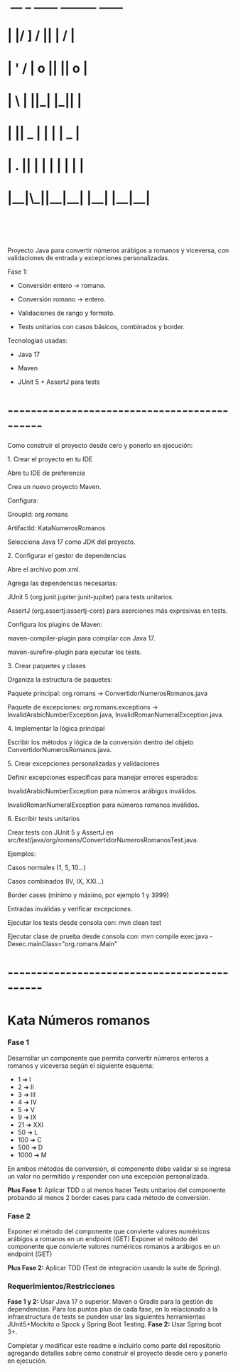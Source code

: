 # &nbsp;\_\_  \_   \_\_\_\_  \_\_\_\_\_\_   \_\_\_\_ 

# |  |/ ] /    ||      | /    |

# |  ' / |  o  ||      ||  o  |

# |    \\ |     ||\_|  |\_||     |

# |     ||  \_  |  |  |  |  \_  |

# |  .  ||  |  |  |  |  |  |  |

# |\_\_|\\\_||\_\_|\_\_|  |\_\_|  |\_\_|\_\_|

# &nbsp;                            

Proyecto Java para convertir números arábigos a romanos y viceversa, con validaciones de entrada y excepciones personalizadas.



Fase 1:



* Conversión entero → romano.



* Conversión romano → entero.



* Validaciones de rango y formato.



* Tests unitarios con casos básicos, combinados y border.



Tecnologías usadas:



* Java 17



* Maven



* JUnit 5 + AssertJ para tests



# --------------------------------------------



Como construir el proyecto desde cero y ponerlo en ejecución:


1\. Crear el proyecto en tu IDE



Abre tu IDE de preferencia



Crea un nuevo proyecto Maven.



Configura:



GroupId: org.romans



ArtifactId: KataNumerosRomanos



Selecciona Java 17 como JDK del proyecto.



2\. Configurar el gestor de dependencias



Abre el archivo pom.xml.



Agrega las dependencias necesarias:



JUnit 5 (org.junit.jupiter:junit-jupiter) para tests unitarios.



AssertJ (org.assertj:assertj-core) para aserciones más expresivas en tests.



Configura los plugins de Maven:



maven-compiler-plugin para compilar con Java 17.



maven-surefire-plugin para ejecutar los tests.



3\. Crear paquetes y clases



Organiza la estructura de paquetes:



Paquete principal: org.romans → ConvertidorNumerosRomanos.java



Paquete de excepciones: org.romans.exceptions → InvalidArabicNumberException.java, InvalidRomanNumeralException.java.



4\. Implementar la lógica principal



Escribir los métodos y lógica de la conversión dentro del objeto ConvertidorNumerosRomanos.java.



5\. Crear excepciones personalizadas y validaciones



Definir excepciones específicas para manejar errores esperados:



InvalidArabicNumberException para números arábigos inválidos.



InvalidRomanNumeralException para números romanos inválidos.



6\. Escribir tests unitarios



Crear tests con JUnit 5 y AssertJ en src/test/java/org/romans/ConvertidorNumerosRomanosTest.java.



Ejemplos:



Casos normales (1, 5, 10…)



Casos combinados (IV, IX, XXI…)



Border cases (mínimo y máximo, por ejemplo 1 y 3999)



Entradas inválidas y verificar excepciones.



Ejecutar los tests desde consola con: mvn clean test

Ejecutar clase de prueba desde consola con: mvn compile exec:java -Dexec.mainClass="org.romans.Main"

# 

# --------------------------------------------

# 

# Kata Números romanos

### Fase 1

Desarrollar un componente que permita convertir números enteros a romanos y viceversa según el siguiente esquema:

* 1 ➔ I
* 2 ➔ II
* 3 ➔ III
* 4 ➔ IV
* 5 ➔ V
* 9 ➔ IX
* 21 ➔ XXI
* 50 ➔ L
* 100 ➔ C
* 500 ➔ D
* 1000 ➔ M



En ambos métodos de conversión, el componente debe validar si se ingresa un valor no permitido y responder con una excepción personalizada.

**Plus Fase 1:** Aplicar TDD o al menos hacer Tests unitarios del componente probando al menos 2 border cases para cada método de conversión.



### Fase 2

Exponer el método del componente que convierte valores numéricos arábigos a romanos en un endpoint (GET)
Exponer el método del componente que convierte valores numéricos romanos a arábigos en un endpoint (GET)

**Plus Fase 2:** Aplicar TDD (Test de integración usando la suite de Spring).



### Requerimientos/Restricciones

**Fase 1 y 2:** Usar Java 17 o superior. Maven o Gradle para la gestión de dependencias.
Para los puntos plus de cada fase, en lo relacionado a la infraestructura de tests se pueden usar las siguientes herramientas JUnit5+Mockito o Spock y Spring Boot Testing.
**Fase 2:** Usar Spring boot 3+.

Completar y modificar este readme e incluirlo como parte del repositorio agregando detalles sobre cómo construir el proyecto desde cero y ponerlo en ejecución.

